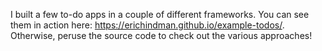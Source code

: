 I built a few to-do apps in a couple of different frameworks. 
You can see them in action here: https://erichindman.github.io/example-todos/.
Otherwise, peruse the source code to check out the various approaches!
